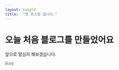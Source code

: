 ```yaml
---
layout: single
title:  "첫 포스팅 입니다."
---
```


# 오늘 처음 블로그를 만들었어요

앞으로 열심히 해보겠습니다.

<img src="C:\Users\qnvr3\Desktop\Games\크앙.jpg" alt="크앙" style="zoom:67%;" />
